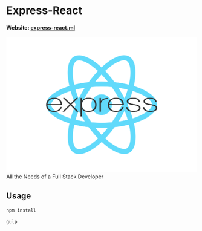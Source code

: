 # Express-React
#### Website: [express-react.ml](https://express-react.ml)
![Express-React](logo.png)
All the Needs of a Full Stack Developer

## Usage
```
npm install
```

```
gulp
```

